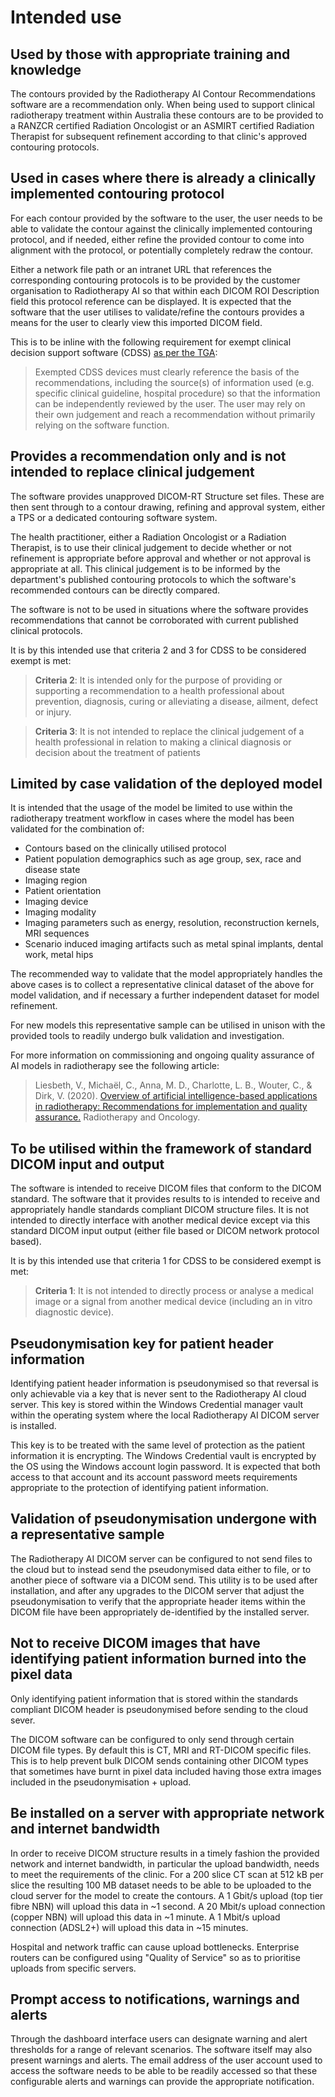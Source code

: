 # Intended use

## Used by those with appropriate training and knowledge

The contours provided by the Radiotherapy AI Contour Recommendations software
are a recommendation only. When being used to support clinical radiotherapy
treatment within Australia these contours are to be provided to a RANZCR
certified Radiation Oncologist or an ASMIRT certified Radiation Therapist for
subsequent refinement according to that clinic's approved contouring protocols.

## Used in cases where there is already a clinically implemented contouring protocol

For each contour provided by the software to the user, the user needs to be
able to validate the contour against the clinically implemented contouring
protocol, and if needed, either refine the provided contour to come into
alignment with the protocol, or potentially completely redraw the contour.

Either a network file path or an intranet URL that references the corresponding
contouring protocols is to be provided by the customer organisation to
Radiotherapy AI so that within each DICOM ROI Description field this protocol
reference can be displayed. It is expected that the software that the user
utilises to validate/refine the contours provides a means for the user to
clearly view this imported DICOM field.

This is to be inline with the following requirement for exempt clinical
decision support software (CDSS) [as per the TGA](https://www.tga.gov.au/sites/default/files/clinical-decision-support-software.pdf):

> Exempted CDSS devices must clearly reference the basis of the
> recommendations, including the source(s) of information used (e.g. specific
> clinical guideline, hospital procedure) so that the information can be
> independently reviewed by the user. The user may rely on their own judgement
> and reach a recommendation without primarily relying on the software
> function.

## Provides a recommendation only and is not intended to replace clinical judgement

The software provides unapproved DICOM-RT Structure set files. These are then
sent through to a contour drawing, refining and approval system, either a TPS
or a dedicated contouring software system.

The health practitioner, either a Radiation Oncologist or a Radiation
Therapist, is to use their clinical judgement to decide whether or not
refinement is appropriate before approval and whether or not approval is
appropriate at all. This clinical judgement is to be informed by the
department's published contouring protocols to which the software's recommended
contours can be directly compared.

The software is not to be used in situations where the software provides
recommendations that cannot be corroborated with current published clinical
protocols.

It is by this intended use that criteria 2 and 3 for CDSS to be considered
exempt is met:

> **Criteria 2**: It is intended only for the purpose of providing or
> supporting a recommendation to a health professional about prevention,
> diagnosis, curing or alleviating a disease, ailment, defect or injury.

> **Criteria 3**: It is not intended to replace the clinical judgement of a
> health professional in relation to making a clinical diagnosis or decision
> about the treatment of patients

## Limited by case validation of the deployed model

It is intended that the usage of the model be limited to use within the
radiotherapy treatment workflow in cases where the model has been validated for
the combination of:

- Contours based on the clinically utilised protocol
- Patient population demographics such as age group, sex, race and disease
  state
- Imaging region
- Patient orientation
- Imaging device
- Imaging modality
- Imaging parameters such as energy, resolution, reconstruction kernels, MRI
  sequences
- Scenario induced imaging artifacts such as metal spinal implants, dental
  work, metal hips

The recommended way to validate that the model appropriately handles the above
cases is to collect a representative clinical dataset of the above for model
validation, and if necessary a further independent dataset for model
refinement.

For new models this representative sample can be utilised in unison with the
provided tools to readily undergo bulk validation and investigation.

For more information on commissioning and ongoing quality assurance of AI
models in radiotherapy see the following article:

> Liesbeth, V., Michaël, C., Anna, M. D., Charlotte, L. B., Wouter, C., & Dirk,
> V. (2020).
> [Overview of artificial intelligence-based applications in radiotherapy: Recommendations for implementation and quality assurance.](https://doi.org/10.1016/j.radonc.2020.09.008)
> Radiotherapy and Oncology.

## To be utilised within the framework of standard DICOM input and output

The software is intended to receive DICOM files that conform to the DICOM
standard. The software that it provides results to is intended to receive and
appropriately handle standards compliant DICOM structure files. It is not
intended to directly interface with another medical device except via this
standard DICOM input output (either file based or DICOM network protocol based).

It is by this intended use that criteria 1 for CDSS to be considered exempt is
met:

> **Criteria 1**: It is not intended to directly process or analyse a medical
> image or a signal from another medical device (including an in vitro
> diagnostic device).

## Pseudonymisation key for patient header information

Identifying patient header information is pseudonymised so that reversal is
only achievable via a key that is never sent to the Radiotherapy AI cloud
server. This key is stored within the Windows Credential manager vault within
the operating system where the local Radiotherapy AI DICOM server is installed.

This key is to be treated with the same level of protection as the patient
information it is encrypting. The Windows Credential vault is encrypted by the
OS using the Windows account login password. It is expected that both
access to that account and its account password meets requirements appropriate
to the protection of identifying patient information.

## Validation of pseudonymisation undergone with a representative sample

The Radiotherapy AI DICOM server can be configured to not send files to the
cloud but to instead send the pseudonymised data either to file, or to another
piece of software via a DICOM send. This utility is to be used after
installation, and after any upgrades to the DICOM server that adjust the
pseudonymisation to verify that the appropriate header items within the DICOM
file have been appropriately de-identified by the installed server.

## Not to receive DICOM images that have identifying patient information burned into the pixel data

Only identifying patient information that is stored within the standards
compliant DICOM header is pseudonymised before sending to the cloud sever.

The DICOM software can be configured to only send through certain DICOM file
types. By default this is CT, MRI and RT-DICOM specific files. This is to help
prevent bulk DICOM sends containing other DICOM types that sometimes have burnt
in pixel data included having those extra images included in the
pseudonymisation + upload.

## Be installed on a server with appropriate network and internet bandwidth

In order to receive DICOM structure results in a timely fashion the provided
network and internet bandwidth, in particular the upload bandwidth, needs to
meet the requirements of the clinic. For a 200 slice CT scan at 512 kB per
slice the resulting 100 MB dataset needs to be able to be uploaded to the cloud
server for the model to create the contours. A 1 Gbit/s upload (top tier fibre
NBN) will upload this data in ~1 second. A 20 Mbit/s upload connection (copper
NBN) will upload this data in ~1 minute. A 1 Mbit/s upload connection (ADSL2+)
will upload this data in ~15 minutes.

Hospital and network traffic can cause upload bottlenecks. Enterprise routers
can be configured using "Quality of Service" so as to prioritise uploads from
specific servers.

## Prompt access to notifications, warnings and alerts

Through the dashboard interface users can designate warning and alert
thresholds for a range of relevant scenarios. The software itself may also
present warnings and alerts. The email address of the user account used to
access the software needs to be able to be readily accessed so that these
configurable alerts and warnings can provide the appropriate notification.
